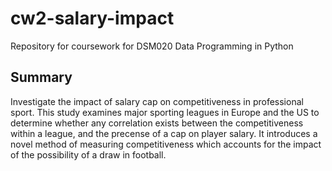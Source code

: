 # cw2-salary-impact
Repository for coursework for DSM020 Data Programming in Python

## Summary ##
Investigate the impact of salary cap on competitiveness in professional sport. This study examines major sporting leagues in Europe and the US to determine whether any correlation exists between the competitiveness within a league, and the precense of a cap on player salary. It introduces a novel method of measuring competitiveness which accounts for the impact of the possibility of a draw in football.
